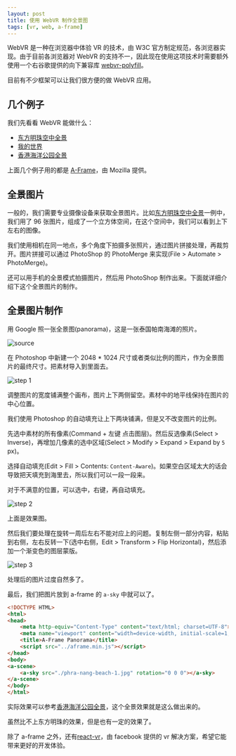```yaml
---
layout: post
title: 使用 WebVR 制作全景图
tags: [vr, web, a-frame]
---
```


WebVR 是一种在浏览器中体验 VR 的技术，由 W3C 官方制定规范，各浏览器实现。由于目前各浏览器对 WebVR 的支持不一，因此现在使用这项技术时需要额外使用一个右谷歌提供的向下兼容库 [webvr-polyfill](https://github.com/googlevr/webvr-polyfill)。

目前有不少框架可以让我们很方便的做 WebVR 应用。

## 几个例子

我们先看看 WebVR 能做什么：

- [东方明珠空中全景](https://vivaxy.github.io/samples/web-api/webvr/a-frame-shanghai-oriental-pearl/)
- [我的世界](https://vivaxy.github.io/samples/web-api/webvr/a-frame-minecraft/)
- [香港海洋公园全景](https://vivaxy.github.io/samples/web-api/webvr/a-frame-panorama/)

上面几个例子用的都是 [A-Frame](https://github.com/aframevr/aframe)，由 Mozilla 提供。

## 全景图片

一般的，我们需要专业摄像设备来获取全景图片。比如[东方明珠空中全景](https://vivaxy.github.io/samples/web-api/webvr/a-frame-shanghai-oriental-pearl/)一例中，我们用了 96 张图片，组成了一个立方体空间，在这个空间中，我们可以看到上下左右的图像。

我们使用相机在同一地点，多个角度下拍摄多张照片，通过图片拼接处理，再裁剪开。图片拼接可以通过 PhotoShop 的 PhotoMerge 来实现(File > Automate > PhotoMerge)。

还可以用手机的全景模式拍摄图片，然后用 PhotoShop 制作出来。下面就详细介绍下这个全景图片的制作。

## 全景图片制作

用 Google 照一张全景图(panorama)，这是一张泰国帕南海滩的照片。

![source](/assets/2017-04-23-webvr-panorama/Phra-Nang-beach.jpg)

在 Photoshop 中新建一个 2048 * 1024 尺寸或者类似比例的图片，作为全景图片的最终尺寸。把素材导入到里面去。

![step 1](/assets/2017-04-23-webvr-panorama/step-1.png)

调整图片的宽度铺满整个画布，图片上下两侧留空。素材中的地平线保持在图片的中心位置。

我们使用 Photoshop 的自动填充让上下两块铺满，但是又不改变图片的比例。

先选中素材的所有像素(Command + 左键 点击图层)。然后反选像素(Select > Inverse)，再增加几像素的选中区域(Select > Modify > Expand > Expand by `5` px)。

选择自动填充(Edit > Fill > Contents: `Content-Aware`)。如果空白区域太大的话会导致把天填充到海里去，所以我们可以一段一段来。

对于不满意的位置，可以选中，右键，再自动填充。

![step 2](/assets/2017-04-23-webvr-panorama/step-2.png)

上面是效果图。

然后我们要处理在旋转一周后左右不能对应上的问题。复制左侧一部分内容，粘贴到右侧，左右反转一下(选中右侧，Edit > Transform > Flip Horizontal)，然后添加一个渐变色的图层蒙版。

![step 3](/assets/2017-04-23-webvr-panorama/step-3.png)

处理后的图片过度自然多了。

最后，我们把图片放到 a-frame 的 `a-sky` 中就可以了。

```html
<!DOCTYPE HTML>
<html>
<head>
    <meta http-equiv="Content-Type" content="text/html; charset=UTF-8">
    <meta name="viewport" content="width=device-width, initial-scale=1, maximum-scale=1, user-scalable=0">
    <title>A-Frame Panorama</title>
    <script src="../aframe.min.js"></script>
</head>
<body>
<a-scene>
    <a-sky src="./phra-nang-beach-1.jpg" rotation="0 0 0"></a-sky>
</a-scene>
</body>
</html>
```

实际效果可以参考[香港海洋公园全景](https://vivaxy.github.io/samples/web-api/webvr/a-frame-panorama/)，这个全景效果就是这么做出来的。

虽然比不上东方明珠的效果，但是也有一定的效果了。

除了 a-frame 之外，还有[react-vr](https://facebook.github.io/react-vr/)，由 facebook 提供的 vr 解决方案，希望它能带来更好的开发体验。

